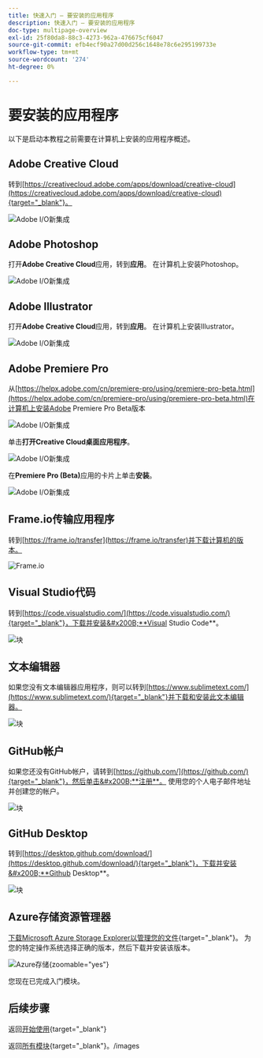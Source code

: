 ```yaml
---
title: 快速入门 — 要安装的应用程序
description: 快速入门 — 要安装的应用程序
doc-type: multipage-overview
exl-id: 25f80da8-88c3-4273-962a-476675cf6047
source-git-commit: efb4ecf90a27d00d256c1648e78c6e295199733e
workflow-type: tm+mt
source-wordcount: '274'
ht-degree: 0%

---
```


# 要安装的应用程序

以下是启动本教程之前需要在计算机上安装的应用程序概述。

## Adobe Creative Cloud

转到[https://creativecloud.adobe.com/apps/download/creative-cloud](https://creativecloud.adobe.com/apps/download/creative-cloud){target="_blank"}。

![Adobe I/O新集成](./images/cc.png)

## Adobe Photoshop

打开&#x200B;**Adobe Creative Cloud**&#x200B;应用，转到&#x200B;**应用**。 在计算机上安装Photoshop。

![Adobe I/O新集成](./images/psd.png)

## Adobe Illustrator

打开&#x200B;**Adobe Creative Cloud**&#x200B;应用，转到&#x200B;**应用**。 在计算机上安装Illustrator。

![Adobe I/O新集成](./images/psd.png)

## Adobe Premiere Pro

从[https://helpx.adobe.com/cn/premiere-pro/using/premiere-pro-beta.html](https://helpx.adobe.com/cn/premiere-pro/using/premiere-pro-beta.html)在计算机上安装Adobe Premiere Pro Beta版本

![Adobe I/O新集成](./images/prpro.png)

单击&#x200B;**打开Creative Cloud桌面应用程序**。

![Adobe I/O新集成](./images/prpro1.png)

在&#x200B;**Premiere Pro (Beta)**&#x200B;应用的卡片上单击&#x200B;**安装**。

![Adobe I/O新集成](./images/prpro2.png)

## Frame.io传输应用程序

转到[https://frame.io/transfer](https://frame.io/transfer)并下载计算机的版本。

![Frame.io](./images/frameio11.png)

## Visual Studio代码

转到[https://code.visualstudio.com/](https://code.visualstudio.com/){target="_blank"}，下载并安装&#x200B;**Visual Studio Code**。

![块](./images/vsc1.png)

## 文本编辑器

如果您没有文本编辑器应用程序，则可以转到[https://www.sublimetext.com/](https://www.sublimetext.com/){target="_blank"}并下载和安装此文本编辑器。

![块](./images/text1.png)

## GitHub帐户

如果您还没有GitHub帐户，请转到[https://github.com/](https://github.com/){target="_blank"}，然后单击&#x200B;**注册**。 使用您的个人电子邮件地址并创建您的帐户。

![块](./images/git.png)

## GitHub Desktop

转到[https://desktop.github.com/download/](https://desktop.github.com/download/){target="_blank"}，下载并安装&#x200B;**Github Desktop**。

![块](./images/block1.png)

## Azure存储资源管理器

[下载Microsoft Azure Storage Explorer以管理您的文件](https://azure.microsoft.com/en-us/products/storage/storage-explorer#Download-4){target="_blank"}。 为您的特定操作系统选择正确的版本，然后下载并安装该版本。

![Azure存储](./images/az10.png){zoomable="yes"}

您现在已完成入门模块。

## 后续步骤

返回[开始使用](./getting-started.md){target="_blank"}

返回[所有模块](./../../../overview.md){target="_blank"}。/images
